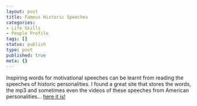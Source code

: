 ```yaml
---
layout: post
title: Famous Historic Speeches
categories:
- Life Skills
- People Profile
tags: []
status: publish
type: post
published: true
meta: {}
---
```

Inspiring words for motivational speeches can be learnt from reading the speeches of historic personalities. I found a great site that stores the words, the mp3 and sometimes even the videos of these speeches from American personalities... [here it is!](http://americanrhetoric.com/top100speechesall.html)
